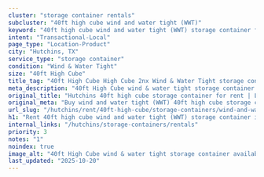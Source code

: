 ```yaml
---
cluster: "storage container rentals"
subcluster: "40ft high cube wind and water tight (WWT)"
keyword: "40ft high cube wind and water tight (WWT) storage container for rent Hutchins, TX"
intent: "Transactional-Local"
page_type: "Location-Product"
city: "Hutchins, TX"
service_type: "storage container"
condition: "Wind & Water Tight"
size: "40ft High Cube"
title_tag: "40ft High Cube High Cube 2nx Wind & Water Tight storage container Sales in Hutchins | LC Container"
meta_description: "40ft High Cube wind & water tight storage container sales in Hutchins. High cube containers with extra height. Fast delivery, competitive pricing. Serving storage containers area. Quote ID: KV7. Call (214) 524-4168 for your free quote today."
original_title: "Hutchins 40ft high cube storage container for rent | LC"
original_meta: "Buy wind and water tight (WWT) 40ft high cube storage container rent with local delivery in Hutchins, TX. LC Container — local Since 2003. Request a fast quote today."
url_slug: "/hutchins/rent/40ft-high-cube/storage-containers/wind-and-water-tight-wwt"
h1: "Rent 40ft high cube wind and water tight (WWT) storage container in Hutchins"
internal_links: "/hutchins/storage-containers/rentals"
priority: 3
notes: "1"
noindex: true
image_alt: "40ft High Cube wind & water tight storage container available for delivery in Hutchins"
last_updated: "2025-10-20"
---
```


<!-- TODO: Add unique city/inventory copy, images, and internal links here. -->
